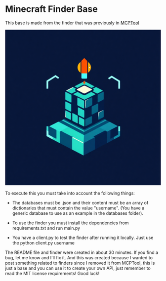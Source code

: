 # Minecraft Finder Base

This base is made from the finder that was previously in [MCPTool](https://mcptool.net)

![Logo](/assets/logo.jpg)

To execute this you must take into account the following things:

- The databases must be .json and their content must be an array of dictionaries that must contain the value "username". (You have a generic database to use as an example in the databases folder).

- To use the finder you must install the dependencies from requirements.txt and run main.py

- You have a client.py to test the finder after running it locally. Just use the python client.py username

The README file and finder were created in about 30 minutes. If you find a bug, let me know and I'll fix it. And this was created because I wanted to post something related to finders since I removed it from MCPTool, this is just a base and you can use it to create your own API, just remember to read the MIT license requirements! Good luck!
